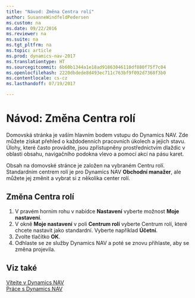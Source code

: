 ```yaml
---
title: "Návod: Změna Centra rolí"
author: SusanneWindfeldPedersen
ms.custom: na
ms.date: 09/22/2016
ms.reviewer: na
ms.suite: na
ms.tgt_pltfrm: na
ms.topic: article
ms.prod: dynamics-nav-2017
ms.translationtype: HT
ms.sourcegitcommit: 6b60b1344a1e18ad91863046110df880f75f7c04
ms.openlocfilehash: 2220dbdede8d493ec711c763bf9f092d7368f3b0
ms.contentlocale: cs-cz
ms.lasthandoff: 07/19/2017

---
```


# <a name="how-to-change-the-role-center"></a>Návod: Změna Centra rolí
Domovská stránka je vaším hlavním bodem vstupu do Dynamics NAV. Zde můžete získat přehled o každodenních pracovních úkolech a jejich stavu. Úlohy, které často provádíte, jsou zpřístupněny prostřednictvím dlaždic v oblasti obsahu, navigačního podokna vlevo a pomocí akcí na pásu karet.

Obsah na domovské stránce je založen na vybraném Centru rolí.  Standardním centrem rolí je pro Dynamics NAV  **Obchodní manažer**, ale můžete jej změnit a vybrat si z několika center rolí.

## <a name="to-change-role-center"></a>Změna Centra rolí
1. V pravém horním rohu v nabídce **Nastavení** vyberte možnost **Moje nastavení**.
2. V okně **Moje nastavení** v poli **Centrum rolí** vyberte Centrum rolí, které chcete nastavit jako standardní. Vyberte například **Účetní**.
3. Zvolte tlačítko **OK**.
4. Odhlaste se ze služby Dynamics NAV a poté se znovu přihlaste, aby se změna projevila.

## <a name="see-also"></a>Viz také
[Vítejte v Dynamics NAV](across-get-started.md)  
[Práce s Dynamics NAV](ui-work-product.md)  

